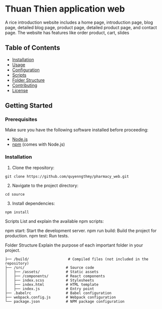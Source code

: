 # Thuan Thien application web

A rice introduction website includes a home page, introduction page, blog page, detailed blog page, product page, detailed product page, and contact page. The website has features like order product, cart, slides

## Table of Contents

- [Installation](#installation)
- [Usage](#usage)
- [Configuration](#configuration)
- [Scripts](#scripts)
- [Folder Structure](#folder-structure)
- [Contributing](#contributing)
- [License](#license)

## Getting Started

### Prerequisites

Make sure you have the following software installed before proceeding:

- [Node.js](https://nodejs.org/)
- [npm](https://www.npmjs.com/) (comes with Node.js)

### Installation

1. Clone the repository:
```
git clone https://github.com/quyenngthmy/pharmacy_web.git
```
2. Navigate to the project directory:
```
cd source
```
3. Install dependencies:
```
npm install
```

Scripts
List and explain the available npm scripts:

npm start: Start the development server.
npm run build: Build the project for production.
npm test: Run tests.

Folder Structure
Explain the purpose of each important folder in your project.
```
├── /build/                  # Compiled files (not included in the repository)
├── /src/                   # Source code
│   ├── /assets/            # Static assets
│   ├── /components/        # React components
│   ├── index.scss          # Stylesheets
│   ├── index.html          # HTML template
│   ├── index.js            # Entry point
├── .babelrc                # Babel configuration
├── webpack.config.js       # Webpack configuration
└── package.json            # NPM package configuration
```
